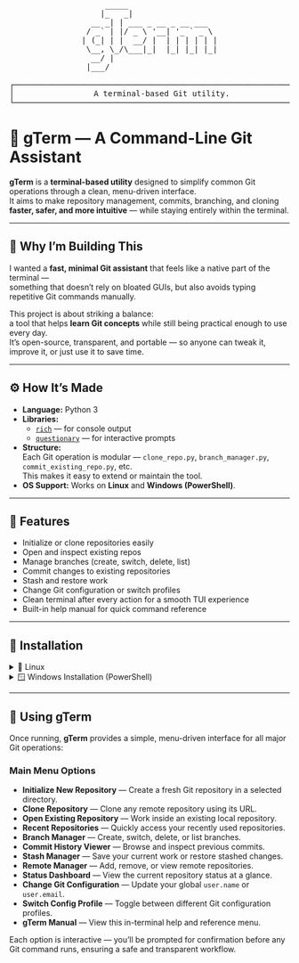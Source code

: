 <div align="center">

<pre>
     _____                   
    |_   _|                  
  __ _| | ___ _ __ _ __ ___  
 / _` | |/ _ \ '__| '_ ` _ \ 
| (_| | |  __/ |  | | | | | |
 \__, \_/\___|_|  |_| |_| |_|
  __/ |                      
 |___/                       

┌─────────────────────────────────────────────────────────────┐
│                 A terminal-based Git utility.               │
└─────────────────────────────────────────────────────────────┘
</pre>
</div>


# 🧠 gTerm — A Command-Line Git Assistant

**gTerm** is a **terminal-based utility** designed to simplify common Git operations through a clean, menu-driven interface.  
It aims to make repository management, commits, branching, and cloning **faster, safer, and more intuitive** — while staying entirely within the terminal.

---

## 📘 Why I’m Building This

I wanted a **fast, minimal Git assistant** that feels like a native part of the terminal —  
something that doesn’t rely on bloated GUIs, but also avoids typing repetitive Git commands manually.

This project is about striking a balance:  
a tool that helps **learn Git concepts** while still being practical enough to use every day.  
It’s open-source, transparent, and portable — so anyone can tweak it, improve it, or just use it to save time.

---

## ⚙️ How It’s Made

- **Language:** Python 3  
- **Libraries:**  
  - [`rich`](https://pypi.org/project/rich/) — for console output  
  - [`questionary`](https://pypi.org/project/questionary/) — for interactive prompts  
- **Structure:**  
  Each Git operation is modular — `clone_repo.py`, `branch_manager.py`, `commit_existing_repo.py`, etc.  
  This makes it easy to extend or maintain the tool.  
- **OS Support:** Works on **Linux** and **Windows (PowerShell)**.

---

## 🧩 Features

- Initialize or clone repositories easily  
- Open and inspect existing repos  
- Manage branches (create, switch, delete, list)  
- Commit changes to existing repositories  
- Stash and restore work  
- Change Git configuration or switch profiles  
- Clean terminal after every action for a smooth TUI experience  
- Built-in help manual for quick command reference  

---

## 🧰 Installation

<details>
<summary>🐧 Linux </summary>

### Prerequisites
Make sure you have **Python 3.9+** and **Git** installed:

```bash
sudo apt update
sudo apt install python3 python3-pip git -y
```
### Clone the repository
```bash
git clone https://github.com/Tubsterlol/gTerm.git
cd gTerm
```

### Install Python Dependencies
```bash
pip install -r requirements.txt
```

### Make gTerm globally accessible
```bash 
pip install --user -e .
gterm
```
</details>

<details>
<summary>🪟 Windows Installation (PowerShell)</summary>

# Prerequisites
Make sure you have **Python 3.9+** and **Git** installed:

```powershell
sudo apt update
sudo apt install python3 python3-pip git -y
```

### Clone the repository
```powershell
git clone https://github.com/Tubsterlol/gTerm.git
cd gTerm
```

### Install Dependencies
```powershell
pip install -r requirements.txt
```

### Install gTerm
```powershell
pip install --user -e .
```
### Run gTerm
```powershell
gterm
```

### Optional: Add gTerm to PATH(if command not found)
<ol>
<li>Open System Properties → Environment Variables</li>
<li>Under User variables, edit the Path variable</li>
<li>Add this (replace username):</li>
C:\Users\<username>\AppData\Roaming\Python\Python311\Scripts
<li>Open a new Powershell window and try again</li>
</ol>
</details>

---

## 🧭 Using gTerm

Once running, **gTerm** provides a simple, menu-driven interface for all major Git operations:

### Main Menu Options

- **Initialize New Repository** — Create a fresh Git repository in a selected directory.  
- **Clone Repository** — Clone any remote repository using its URL.  
- **Open Existing Repository** — Work inside an existing local repository.  
- **Recent Repositories** — Quickly access your recently used repositories.  
- **Branch Manager** — Create, switch, delete, or list branches.  
- **Commit History Viewer** — Browse and inspect previous commits.  
- **Stash Manager** — Save your current work or restore stashed changes.  
- **Remote Manager** — Add, remove, or view remote repositories.  
- **Status Dashboard** — View the current repository status at a glance.  
- **Change Git Configuration** — Update your global `user.name` or `user.email`.  
- **Switch Config Profile** — Toggle between different Git configuration profiles.  
- **gTerm Manual** — View this in-terminal help and reference menu.

Each option is interactive — you’ll be prompted for confirmation before any Git command runs, ensuring a safe and transparent workflow.
